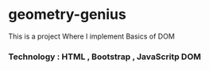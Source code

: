 # geometry-genius 

This is a project Where I implement Basics of DOM 

### Technology : HTML , Bootstrap , JavaScritp DOM
